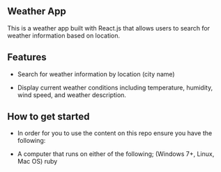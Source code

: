 ## Weather App
This is a weather app built with React.js that allows users to search for weather information based on location. 

## Features

- Search for weather information by location (city name)

- Display current weather conditions including temperature, humidity, wind speed, and weather description.

## How to get started

* In order for you to use the content on this repo ensure you have the following:

* A computer that runs on either of the following; (Windows 7+, Linux, Mac OS) ruby